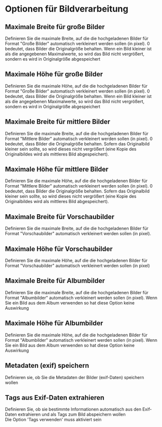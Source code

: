 # Optionen für Bildverarbeitung

## Maximale Breite für große Bilder

Definieren Sie die maximale Breite, auf die die hochgeladenen Bilder für Format "Große Bilder" automatisch verkleinert werden sollen \(in pixel\). 0 bedeutet, dass Bilder die Originalgröße behalten. Wenn ein Bild kleiner ist als die angegebenen Maximalwerte, so wird das Bild nicht vergrößert, sondern es wird in Originalgröße abgespeichert

## Maximale Höhe für große Bilder

Definieren Sie die maximale Höhe, auf die die hochgeladenen Bilder für Format "Große Bilder" automatisch verkleinert werden sollen \(in pixel\). 0 bedeutet, dass Bilder die Originalgröße behalten. Wenn ein Bild kleiner ist als die angegebenen Maximalwerte, so wird das Bild nicht vergrößert, sondern es wird in Originalgröße abgespeichert

## Maximale Breite für mittlere Bilder

Definieren Sie die maximale Breite, auf die die hochgeladenen Bilder für Format "Mittlere Bilder" automatisch verkleinert werden sollen \(in pixel\). 0 bedeutet, dass Bilder die Originalgröße behalten. Sofern das Originalbild kleiner sein sollte, so wird dieses nicht vergrößert \(eine Kopie des Originalbildes wird als mittleres Bild abgespeichert\).

## Maximale Höhe für mittlere Bilder

Definieren Sie die maximale Höhe, auf die die hochgeladenen Bilder für Format "Mittlere Bilder" automatisch verkleinert werden sollen \(in pixel\). 0 bedeutet, dass Bilder die Originalgröße behalten. Sofern das Originalbild kleiner sein sollte, so wird dieses nicht vergrößert \(eine Kopie des Originalbildes wird als mittleres Bild abgespeichert\).

## Maximale Breite für Vorschaubilder

Definieren Sie die maximale Breite, auf die die hochgeladenen Bilder für Format "Vorschaubilder" automatisch verkleinert werden sollen \(in pixel\).

## Maximale Höhe für Vorschaubilder

Definieren Sie die maximale Höhe, auf die die hochgeladenen Bilder für Format "Vorschaubilder" automatisch verkleinert werden sollen \(in pixel\)

## Maximale Breite für Albumbilder

Definieren Sie die maximale Breite, auf die die hochgeladenen Bilder für Format "Albumbilder" automatisch verkleinert werden sollen \(in pixel\). Wenn Sie ein Bild aus dem Album verwenden so hat diese Option keine Auswirkung

## Maximale Höhe für Albumbilder

Definieren Sie die maximale Höhe, auf die die hochgeladenen Bilder für Format "Albumbilder" automatisch verkleinert werden sollen \(in pixel\). Wenn Sie ein Bild aus dem Album verwenden so hat diese Option keine Auswirkung

## Metadaten \(exif\) speichern

Definieren sie, ob Sie die Metadaten der Bilder \(exif-Daten\) speichern wollen

## Tags aus Exif-Daten extrahieren

Definieren Sie, ob sie bestimmte Informationen automatisch aus den Exif-Daten extrahieren und als Tags zum Bild abspeichern wollen<br>Die Option 'Tags verwenden' muss aktiviert sein
